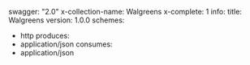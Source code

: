swagger: "2.0"
x-collection-name: Walgreens
x-complete: 1
info:
  title: Walgreens
  version: 1.0.0
schemes:
- http
produces:
- application/json
consumes:
- application/json